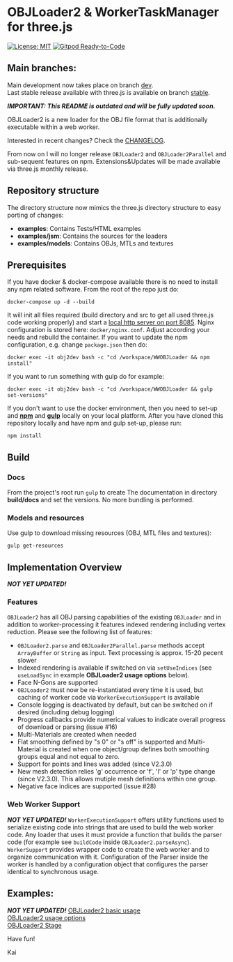 OBJLoader2 & WorkerTaskManager for three.js
===
[![License: MIT](https://img.shields.io/badge/License-MIT-yellow.svg)](https://github.com/kaisalmen/WWOBJLoader/blob/dev/LICENSE)
[![Gitpod Ready-to-Code](https://img.shields.io/badge/Gitpod-ready--to--code-blue?logo=gitpod)](https://gitpod.io/#https://github.com/kaisalmen/WWOBJLoader>)

## **Main branches:**

Main development now takes place on branch [dev](https://github.com/kaisalmen/WWOBJLoader/tree/dev).
<br>
Last stable release available with three.js is available on branch [stable](https://github.com/kaisalmen/WWOBJLoader/tree/stable).

***IMPORTANT: This README is outdated and will be fully updated soon.***


OBJLoader2 is a new loader for the OBJ file format that is additionally executable within a web worker.

Interested in recent changes? Check the [CHANGELOG](CHANGELOG.md).



From now on I will no longer release `OBJLoader2` and `OBJLoader2Parallel` and sub-sequent features on npm. Extensions&Updates will be made available via three.js monthly release.


## Repository structure
The directory structure now mimics the three.js directory structure to easy porting of changes:
- **examples**: Contains Tests/HTML examples
- **examples/jsm**: Contains the sources for the loaders
- **examples/models**: Contains OBJs, MTLs and textures

## Prerequisites
If you have docker & docker-compose available there is no need to install any npm related software.
From the root of the repo just do:
```shell script
docker-compose up -d --build
```
It will init all files required (build directory and src to get all used three.js code working properly) and start a [local http server on port 8085](http://localhost:8085).
Nginx configuration is stored here: `docker/nginx.conf`. Adjust according your needs and rebuild the container.
If you want to update the npm configuration, e.g. change `package.json` then do:
```shell script
docker exec -it obj2dev bash -c "cd /workspace/WWOBJLoader && npm install"
```
If you want to run something with gulp do for example:
```shell script
docker exec -it obj2dev bash -c "cd /workspace/WWOBJLoader && gulp set-versions"
```

If you don't want to use the docker environment, then you need to set-up and **[npm](https://nodejs.org)** and **[gulp](http://gulpjs.com/)** locally on your local platform.
After you have cloned this repository locally and have npm and gulp set-up, please run:<br>
```shell script
npm install
```

## Build

### Docs
From the project's root run `gulp` to create The documentation in directory **build/docs** and set the versions. No more bundling is performed.
 
### Models and resources
Use gulp to download missing resources (OBJ, MTL files and textures):
```shell script
gulp get-resources
```


## Implementation Overview
***NOT YET UPDATED!***
 
### Features
`OBJLoader2` has all OBJ parsing capabilities of the existing `OBJLoader` and in addition to worker-processing it features indexed rendering including vertex reduction. Please see the following list of features:
- `OBJLoader2.parse` and `OBJLoader2Parallel.parse` methods accept `ArrayBuffer` or `String` as input. Text processing is approx. 15-20 pecent slower
- Indexed rendering is available if switched on via `setUseIndices` (see `useLoadSync` in example **OBJLoader2 usage options** below).
- Face N-Gons are supported
- `OBJLoader2` must now be re-instantiated every time it is used, but caching of worker code via `WorkerExecutionSupport` is available
- Console logging is deactivated by default, but can be switched on if desired (including debug logging)
- Progress callbacks provide numerical values to indicate overall progress of download or parsing (issue #16)
- Multi-Materials are created when needed
- Flat smoothing defined by "s 0" or "s off" is supported and Multi-Material is created when one object/group defines both smoothing groups equal and not equal to zero.
- Support for points and lines was added (since V2.3.0) 
- New mesh detection relies 'g' occurrence or 'f', 'l' or 'p' type change (since V2.3.0). This allows mutiple mesh definitions within one group.
- Negative face indices are supported (issue #28)


### Web Worker Support
***NOT YET UPDATED!*** `WorkerExecutionSupport` offers utility functions used to serialize existing code into strings that are used to build the web worker code. Any loader that uses it must provide a function that builds the parser code (for example see `buildCode` inside `OBJLoader2.parseAsync`). `WorkerSupport` provides wrapper code to create the web worker and to organize communication with it. Configuration of the Parser inside the worker is handled by a configuration object that configures the parser identical to synchronous usage.

## Examples:
***NOT YET UPDATED!***
[OBJLoader2 basic usage](https://kaisalmen.de/wwobjloader2/objloader2/main.min.html)<br>
[OBJLoader2 usage options](https://kaisalmen.de/wwobjloader2/wwobjloader2/main.min.html)<br>
[OBJLoader2 Stage](https://kaisalmen.de/wwobjloader2/wwobjloader2stage/main.min.html)<br>


Have fun!

Kai
